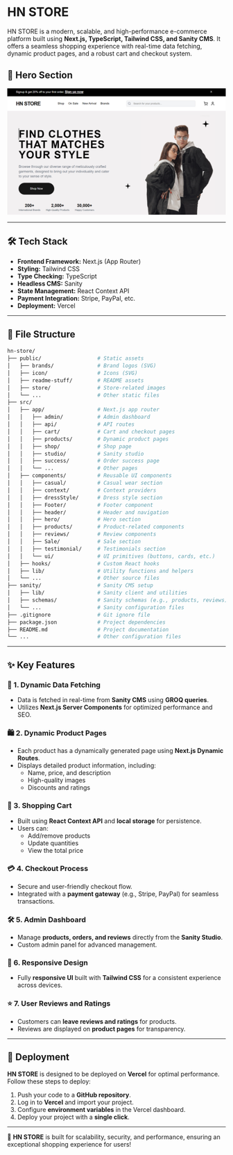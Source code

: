 # HN STORE

HN STORE is a modern, scalable, and high-performance e-commerce platform built using **Next.js, TypeScript, Tailwind CSS, and Sanity CMS**. It offers a seamless shopping experience with real-time data fetching, dynamic product pages, and a robust cart and checkout system.

## 🚀 Hero Section

![Hero Section](./public/readme-stuff/hero-ecom.png)

---

## 🛠️ Tech Stack

- **Frontend Framework:** Next.js (App Router)
- **Styling:** Tailwind CSS
- **Type Checking:** TypeScript
- **Headless CMS:** Sanity
- **State Management:** React Context API
- **Payment Integration:** Stripe, PayPal, etc.
- **Deployment:** Vercel

---

## 📂 File Structure

```bash
hn-store/
├── public/                  # Static assets
│   ├── brands/              # Brand logos (SVG)
│   ├── icon/                # Icons (SVG)
│   ├── readme-stuff/        # README assets
│   ├── store/               # Store-related images
│   └── ...                  # Other static files
├── src/
│   ├── app/                 # Next.js app router
│   │   ├── admin/           # Admin dashboard
│   │   ├── api/             # API routes
│   │   ├── cart/            # Cart and checkout pages
│   │   ├── products/        # Dynamic product pages
│   │   ├── shop/            # Shop page
│   │   ├── studio/          # Sanity studio
│   │   ├── success/         # Order success page
│   │   └── ...              # Other pages
│   ├── components/          # Reusable UI components
│   │   ├── casual/          # Casual wear section
│   │   ├── context/         # Context providers
│   │   ├── dressStyle/      # Dress style section
│   │   ├── Footer/          # Footer component
│   │   ├── header/          # Header and navigation
│   │   ├── hero/            # Hero section
│   │   ├── products/        # Product-related components
│   │   ├── reviews/         # Review components
│   │   ├── Sale/            # Sale section
│   │   ├── testimonial/     # Testimonials section
│   │   └── ui/              # UI primitives (buttons, cards, etc.)
│   ├── hooks/               # Custom React hooks
│   ├── lib/                 # Utility functions and helpers
│   └── ...                  # Other source files
├── sanity/                  # Sanity CMS setup
│   ├── lib/                 # Sanity client and utilities
│   ├── schemas/             # Sanity schemas (e.g., products, reviews)
│   └── ...                  # Sanity configuration files
├── .gitignore               # Git ignore file
├── package.json             # Project dependencies
├── README.md                # Project documentation
└── ...                      # Other configuration files
```

---

## ✨ Key Features

### 📡 1. Dynamic Data Fetching
- Data is fetched in real-time from **Sanity CMS** using **GROQ queries**.
- Utilizes **Next.js Server Components** for optimized performance and SEO.

### 🛍️ 2. Dynamic Product Pages
- Each product has a dynamically generated page using **Next.js Dynamic Routes**.
- Displays detailed product information, including:
  - Name, price, and description
  - High-quality images
  - Discounts and ratings

### 🛒 3. Shopping Cart
- Built using **React Context API** and **local storage** for persistence.
- Users can:
  - Add/remove products
  - Update quantities
  - View the total price

### 💳 4. Checkout Process
- Secure and user-friendly checkout flow.
- Integrated with a **payment gateway** (e.g., Stripe, PayPal) for seamless transactions.

### 🛠️ 5. Admin Dashboard
- Manage **products, orders, and reviews** directly from the **Sanity Studio**.
- Custom admin panel for advanced management.

### 📱 6. Responsive Design
- Fully **responsive UI** built with **Tailwind CSS** for a consistent experience across devices.

### ⭐ 7. User Reviews and Ratings
- Customers can **leave reviews and ratings** for products.
- Reviews are displayed on **product pages** for transparency.

---

## 🚀 Deployment

**HN STORE** is designed to be deployed on **Vercel** for optimal performance. Follow these steps to deploy:

1. Push your code to a **GitHub repository**.
2. Log in to **Vercel** and import your project.
3. Configure **environment variables** in the Vercel dashboard.
4. Deploy your project with a **single click**.

---

🚀 **HN STORE** is built for scalability, security, and performance, ensuring an exceptional shopping experience for users!